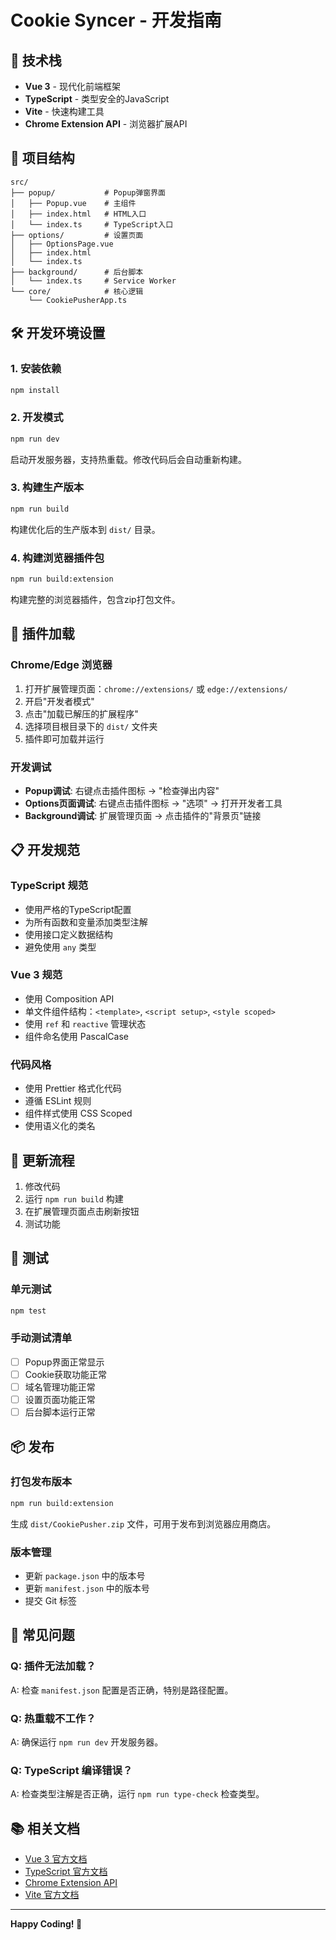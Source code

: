 # Cookie Syncer - 开发指南

## 🚀 技术栈

- **Vue 3** - 现代化前端框架
- **TypeScript** - 类型安全的JavaScript
- **Vite** - 快速构建工具
- **Chrome Extension API** - 浏览器扩展API

## 📁 项目结构

```
src/
├── popup/           # Popup弹窗界面
│   ├── Popup.vue    # 主组件
│   ├── index.html   # HTML入口
│   └── index.ts     # TypeScript入口
├── options/         # 设置页面
│   ├── OptionsPage.vue
│   ├── index.html
│   └── index.ts
├── background/      # 后台脚本
│   └── index.ts     # Service Worker
└── core/            # 核心逻辑
    └── CookiePusherApp.ts
```

## 🛠️ 开发环境设置

### 1. 安装依赖

```bash
npm install
```

### 2. 开发模式

```bash
npm run dev
```

启动开发服务器，支持热重载。修改代码后会自动重新构建。

### 3. 构建生产版本

```bash
npm run build
```

构建优化后的生产版本到 `dist/` 目录。

### 4. 构建浏览器插件包

```bash
npm run build:extension
```

构建完整的浏览器插件，包含zip打包文件。

## 🔧 插件加载

### Chrome/Edge 浏览器

1. 打开扩展管理页面：`chrome://extensions/` 或 `edge://extensions/`
2. 开启"开发者模式"
3. 点击"加载已解压的扩展程序"
4. 选择项目根目录下的 `dist/` 文件夹
5. 插件即可加载并运行

### 开发调试

- **Popup调试**: 右键点击插件图标 → "检查弹出内容"
- **Options页面调试**: 右键点击插件图标 → "选项" → 打开开发者工具
- **Background调试**: 扩展管理页面 → 点击插件的"背景页"链接

## 📋 开发规范

### TypeScript 规范

- 使用严格的TypeScript配置
- 为所有函数和变量添加类型注解
- 使用接口定义数据结构
- 避免使用 `any` 类型

### Vue 3 规范

- 使用 Composition API
- 单文件组件结构：`<template>`, `<script setup>`, `<style scoped>`
- 使用 `ref` 和 `reactive` 管理状态
- 组件命名使用 PascalCase

### 代码风格

- 使用 Prettier 格式化代码
- 遵循 ESLint 规则
- 组件样式使用 CSS Scoped
- 使用语义化的类名

## 🔄 更新流程

1. 修改代码
2. 运行 `npm run build` 构建
3. 在扩展管理页面点击刷新按钮
4. 测试功能

## 🧪 测试

### 单元测试

```bash
npm test
```

### 手动测试清单

- [ ] Popup界面正常显示
- [ ] Cookie获取功能正常
- [ ] 域名管理功能正常
- [ ] 设置页面功能正常
- [ ] 后台脚本运行正常

## 📦 发布

### 打包发布版本

```bash
npm run build:extension
```

生成 `dist/CookiePusher.zip` 文件，可用于发布到浏览器应用商店。

### 版本管理

- 更新 `package.json` 中的版本号
- 更新 `manifest.json` 中的版本号
- 提交 Git 标签

## 🐛 常见问题

### Q: 插件无法加载？
A: 检查 `manifest.json` 配置是否正确，特别是路径配置。

### Q: 热重载不工作？
A: 确保运行 `npm run dev` 开发服务器。

### Q: TypeScript 编译错误？
A: 检查类型注解是否正确，运行 `npm run type-check` 检查类型。

## 📚 相关文档

- [Vue 3 官方文档](https://vuejs.org/)
- [TypeScript 官方文档](https://www.typescriptlang.org/)
- [Chrome Extension API](https://developer.chrome.com/docs/extensions/)
- [Vite 官方文档](https://vitejs.dev/)

---

**Happy Coding! 🎉**
